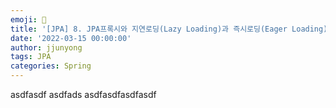 ```yaml
---
emoji: 🧢
title: '[JPA] 8. JPA프록시와 지연로딩(Lazy Loading)과 즉시로딩(Eager Loading)'
date: '2022-03-15 00:00:00'
author: jjunyong
tags: JPA
categories: Spring
---
```


asdfasdf
asdfads
asdfasdfasdfasdf